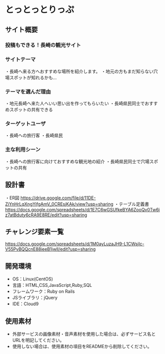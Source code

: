 # とっとっとりっぷ

## サイト概要
### 投稿もできる！長崎の観光サイト

### サイトテーマ
・長崎へ来る方へおすすめな場所を紹介します。
・地元の方もまだ知らない穴場スポットが知れるかも…

### テーマを選んだ理由
・地元長崎へ来た人へいい思い出を作ってもらいたい
・長崎県民同士でおすすめスポットの共有できる

### ターゲットユーザ
・長崎への旅行客
・長崎県民

### 主な利用シーン
・長崎への旅行客に向けておすすめな観光地の紹介
・長崎県民同士で穴場スポットの共有

## 設計書
・ER図 https://drive.google.com/file/d/11DE-ZiYnHrLqXngYifgAmV_0CREsjKAk/view?usp=sharing
・テーブル定義書 https://docs.google.com/spreadsheets/d/1E7C6wGSUfkeBYA6ZooQv0Tw6iz7atBduty6cRA9E8RE/edit?usp=sharing

## チャレンジ要素一覧
https://docs.google.com/spreadsheets/d/1M0ayLuzaJH9-L1CWsjIc-V55PvBQQcnE88ieeB1jwlI/edit?usp=sharing

## 開発環境
- OS：Linux(CentOS)
- 言語：HTML,CSS,JavaScript,Ruby,SQL
- フレームワーク：Ruby on Rails
- JSライブラリ：jQuery
- IDE：Cloud9

## 使用素材
- 外部サービスの画像素材・音声素材を使用した場合は、必ずサービス名とURLを明記してください。
- 使用しない場合は、使用素材の項目をREADMEから削除してください。